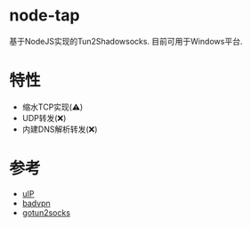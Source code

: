 # node-tap
基于NodeJS实现的Tun2Shadowsocks.
目前可用于Windows平台.

# 特性
* 缩水TCP实现(⚠️)
* UDP转发(❌)
* 内建DNS解析转发(❌)

# 参考
* [uIP](https://en.wikipedia.org/wiki/UIP_(micro_IP))
* [badvpn](https://github.com/ambrop72/badvpn)
* [gotun2socks](https://github.com/yinghuocho/gotun2socks)